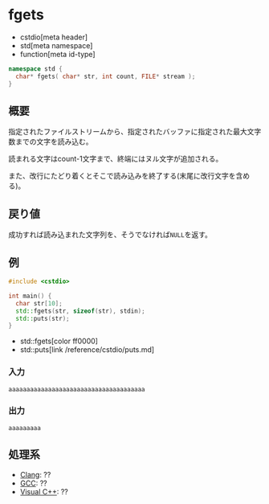 # fgets
* cstdio[meta header]
* std[meta namespace]
* function[meta id-type]

```cpp
namespace std {
  char* fgets( char* str, int count, FILE* stream );
}
```

## 概要
指定されたファイルストリームから、指定されたバッファに指定された最大文字数までの文字を読み込む。

読まれる文字はcount-1文字まで、終端にはヌル文字が追加される。

また、改行にたどり着くとそこで読み込みを終了する(末尾に改行文字を含める)。

## 戻り値
成功すれば読み込まれた文字列を、そうでなければ`NULL`を返す。

## 例
```cpp example
#include <cstdio>

int main() {
  char str[10];
  std::fgets(str, sizeof(str), stdin);
  std::puts(str);
}
```
* std::fgets[color ff0000]
* std::puts[link /reference/cstdio/puts.md]

### 入力
```
aaaaaaaaaaaaaaaaaaaaaaaaaaaaaaaaaaaaaa
```

### 出力
```
aaaaaaaaa
```

## 処理系
- [Clang](/implementation.md#clang): ??
- [GCC](/implementation.md#gcc): ??
- [Visual C++](/implementation.md#visual_cpp): ??
